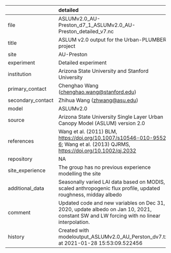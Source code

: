 |                   | detailed                                                                                                                                |
|:------------------|:----------------------------------------------------------------------------------------------------------------------------------------|
| file              | ASLUMv2.0_AU-Preston_d7_1_ASLUMv2.0_AU-Preston_detailed_v7.nc                                                                           |
| title             | ASLUM v2.0 output for the Urban-PLUMBER project                                                                                         |
| site              | AU-Preston                                                                                                                              |
| experiment        | Detailed experiment                                                                                                                     |
| institution       | Arizona State University and Stanford University                                                                                        |
| primary_contact   | Chenghao Wang (chenghao.wang@stanford.edu)                                                                                              |
| secondary_contact | Zhihua Wang (zhwang@asu.edu)                                                                                                            |
| model             | ASLUMv2.0                                                                                                                               |
| source            | Arizona State University Single Layer Urban Canopy Model (ASLUM) version 2.0                                                            |
| references        | Wang et al. (2011) BLM, https://doi.org/10.1007/s10546-010-9552-6; Wang et al. (2013) QJRMS, https://doi.org/10.1002/qj.2032            |
| repository        | NA                                                                                                                                      |
| site_experience   | The group has no previous experience modelling the site                                                                                 |
| additional_data   | Seasonally varied LAI data based on MODIS, scaled anthropogenic flux profile, updated roughness, midday albedo                          |
| comment           | Updated code and new variables on Dec 31, 2020, update albedo on Jan 10, 2021, constant SW and LW forcing with no linear interpolation. |
| history           | Created with modeloutput_ASLUMv2.0_AU_Perston_dv7.txt at 2021-01-28 15:53:09.522456                                                     |
